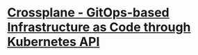 # [Crossplane - GitOps-based Infrastructure as Code through Kubernetes API](https://youtu.be/n8KjVmuHm7A)
